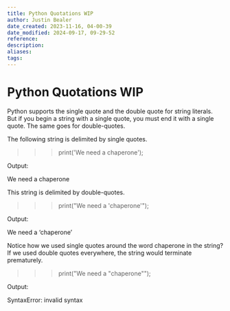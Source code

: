 ```yaml
---
title: Python Quotations WIP
author: Justin Bealer
date_created: 2023-11-16, 04-00-39
date_modified: 2024-09-17, 09-29-52
reference: 
description: 
aliases: 
tags: 
---
```

# Python Quotations WIP

Python supports the single quote and the double quote for string literals. But if you begin a string with a single quote, you must end it with a single quote. The same goes for double-quotes.

The following string is delimited by single quotes.
>>> print('We need a chaperone');

Output:

We need a chaperone

This string is delimited by double-quotes.
>>> print("We need a 'chaperone'");

Output:

We need a ‘chaperone’

Notice how we used single quotes around the word chaperone in the string? If we used double quotes everywhere, the string would terminate prematurely.
>>> print("We need a "chaperone"");

Output:

SyntaxError: invalid syntax

